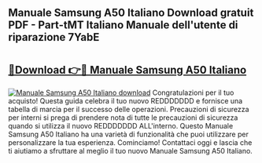 ## Manuale Samsung A50 Italiano Download gratuit PDF - Part-tMT Italiano Manuale dell'utente di riparazione 7YabE

# <h2><a href="http://dfg16u9.blite.top/?on=Manuale+Samsung+A50+Italiano">🔗Download 👉🔴 Manuale Samsung A50 Italiano</a></h2>

[![Manuale Samsung A50 Italiano download](https://i.imgur.com/lujVjoI.png)](http://dfg16u9.blite.top/?on=Manuale+Samsung+A50+Italiano)
Congratulazioni per il tuo acquisto! Questa guida celebra il tuo nuovo REDDDDDDD e fornisce una tabella di marcia per il successo delle operazioni. Precauzioni di sicurezza per interni si prega di prendere nota di tutte le precauzioni di sicurezza quando si utilizza il nuovo REDDDDDDD ALL'interno. Questo Manuale Samsung A50 Italiano ha una varietà di funzionalità che puoi utilizzare per personalizzare la tua esperienza. Cominciamo! Contattaci oggi e lascia che ti aiutiamo a sfruttare al meglio il tuo nuovo Manuale Samsung A50 Italiano.

